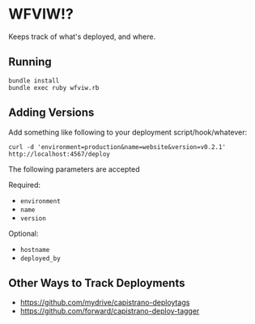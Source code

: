 # WFVIW!?

Keeps track of what's deployed, and where.

## Running

    bundle install
    bundle exec ruby wfviw.rb

## Adding Versions

Add something like following to your deployment script/hook/whatever:

    curl -d 'environment=production&name=website&version=v0.2.1' http://localhost:4567/deploy

The following parameters are accepted

Required:

  * `environment`
  * `name`
  * `version`

Optional:

  * `hostname`
  * `deployed_by`

## Other Ways to Track Deployments

* https://github.com/mydrive/capistrano-deploytags
* https://github.com/forward/capistrano-deploy-tagger
